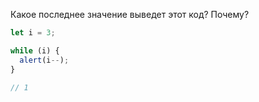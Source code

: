 Какое последнее значение выведет этот код? Почему?

```js
let i = 3;

while (i) {
  alert(i--);
}

// 1
```
